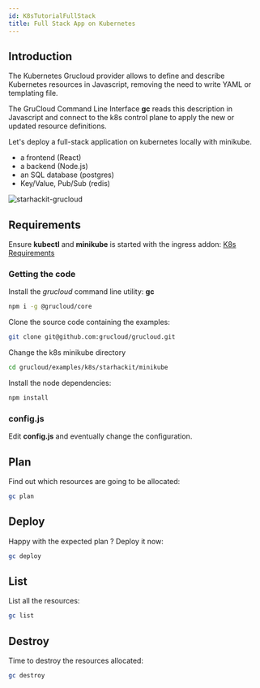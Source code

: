 ```yaml
---
id: K8sTutorialFullStack
title: Full Stack App on Kubernetes
---
```


## Introduction

The Kubernetes Grucloud provider allows to define and describe Kubernetes resources in Javascript, removing the need to write YAML or templating file.

The GruCloud Command Line Interface **gc** reads this description in Javascript and connect to the k8s control plane to apply the new or updated resource definitions.

Let's deploy a full-stack application on kubernetes locally with minikube.

- a frontend (React)
- a backend (Node.js)
- an SQL database (postgres)
- Key/Value, Pub/Sub (redis)

![starhackit-grucloud](https://raw.githubusercontent.com/grucloud/grucloud/main/examples/k8s/starhackit/minikube/artifacts/diagram-target.svg)

## Requirements

Ensure **kubectl** and **minikube** is started with the ingress addon: [K8s Requirements](./K8sRequirements.md)

### Getting the code

Install the _grucloud_ command line utility: **gc**

```bash
npm i -g @grucloud/core
```

Clone the source code containing the examples:

```bash
git clone git@github.com:grucloud/grucloud.git
```

Change the k8s minikube directory

```bash
cd grucloud/examples/k8s/starhackit/minikube
```

Install the node dependencies:

```bash
npm install
```

### config.js

Edit **config.js** and eventually change the configuration.

## Plan

Find out which resources are going to be allocated:

```bash
gc plan
```

## Deploy

Happy with the expected plan ? Deploy it now:

```bash
gc deploy
```

## List

List all the resources:

```bash
gc list
```

## Destroy

Time to destroy the resources allocated:

```bash
gc destroy
```
